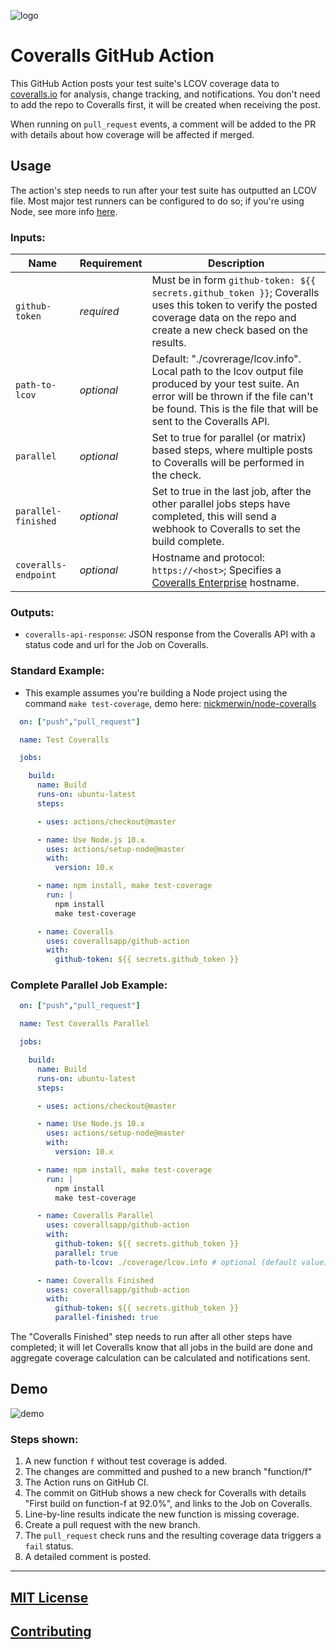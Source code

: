 ![logo](https://s3.amazonaws.com/assets.coveralls.io/coveralls_logotype-01.png)

# Coveralls GitHub Action

This GitHub Action posts your test suite's LCOV coverage data to [coveralls.io](https://coveralls.io) for analysis, change tracking, and notifications. You don't need to add the repo to Coveralls first, it will be created when receiving the post.

When running on `pull_request` events, a comment will be added to the PR with details about how coverage will be affected if merged.

## Usage

The action's step needs to run after your test suite has outputted an LCOV file. Most major test runners can be configured to do so; if you're using Node, see more info [here](https://github.com/nickmerwin/node-coveralls).

### Inputs:

| Name                  | Requirement | Description |
| --------------------- | ----------- | ----------- |
| `github-token`        | _required_ | Must be in form `github-token: ${{ secrets.github_token }}`; Coveralls uses this token to verify the posted coverage data on the repo and create a new check based on the results. |
| `path-to-lcov`        | _optional_ | Default: "./covrerage/lcov.info". Local path to the lcov output file produced by your test suite. An error will be thrown if the file can't be found. This is the file that will be sent to the Coveralls API. |
| `parallel`            | _optional_ | Set to true for parallel (or matrix) based steps, where multiple posts to Coveralls will be performed in the check. |
| `parallel-finished`   | _optional_ | Set to true in the last job, after the other parallel jobs steps have completed, this will send a webhook to Coveralls to set the build complete. |
| `coveralls-endpoint`  | _optional_ | Hostname and protocol: `https://<host>`; Specifies a [Coveralls Enterprise](https://enterprise.coveralls.io) hostname. |

### Outputs:

* `coveralls-api-response`: JSON response from the Coveralls API with a status code and url for the Job on Coveralls.

### Standard Example:

* This example assumes you're building a Node project using the command `make test-coverage`, demo here: [nickmerwin/node-coveralls](https://github.com/nickmerwin/node-coveralls)

```yaml
  on: ["push","pull_request"]

  name: Test Coveralls

  jobs:

    build:
      name: Build
      runs-on: ubuntu-latest
      steps:

      - uses: actions/checkout@master

      - name: Use Node.js 10.x
        uses: actions/setup-node@master
        with:
          version: 10.x

      - name: npm install, make test-coverage
        run: |
          npm install
          make test-coverage

      - name: Coveralls
        uses: coverallsapp/github-action
        with:
          github-token: ${{ secrets.github_token }}
```

### Complete Parallel Job Example:

```yaml
  on: ["push","pull_request"]

  name: Test Coveralls Parallel

  jobs:

    build:
      name: Build
      runs-on: ubuntu-latest
      steps:

      - uses: actions/checkout@master

      - name: Use Node.js 10.x
        uses: actions/setup-node@master
        with:
          version: 10.x

      - name: npm install, make test-coverage
        run: |
          npm install
          make test-coverage

      - name: Coveralls Parallel
        uses: coverallsapp/github-action
        with:
          github-token: ${{ secrets.github_token }}
          parallel: true
          path-to-lcov: ./coverage/lcov.info # optional (default value)

      - name: Coveralls Finished
        uses: coverallsapp/github-action
        with:
          github-token: ${{ secrets.github_token }}
          parallel-finished: true
```

The "Coveralls Finished" step needs to run after all other steps have completed; it will let Coveralls know that all jobs in the build are done and aggregate coverage calculation can be calculated and notifications sent.

## Demo

![demo](https://s3.amazonaws.com/assets.coveralls.io/Coveralls%20Github%20Action%20Demo%20-%20trimmed%20-%204.8x720.gif)

### Steps shown:

1. A new function `f` without test coverage is added.
2. The changes are committed and pushed to a new branch "function/f"
3. The Action runs on GitHub CI.
6. The commit on GitHub shows a new check for Coveralls with details "First build on function-f at 92.0%", and links to the Job on Coveralls.
5. Line-by-line results indicate the new function is missing coverage.
7. Create a pull request with the new branch.
8. The `pull_request` check runs and the resulting coverage data triggers a `fail` status.
9. A detailed comment is posted.

---

## [MIT License](LICENSE.md)

## [Contributing](CONTRIBUTING.md)
